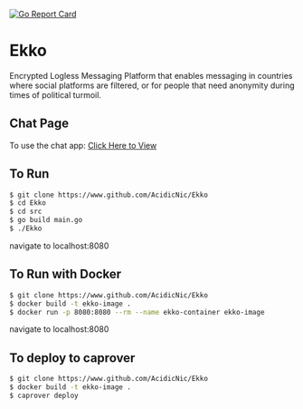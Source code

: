 [![Go Report Card](https://goreportcard.com/badge/github.com/acidicnic/ekko)](https://goreportcard.com/report/github.com/acidicnic/ekko)
# Ekko
Encrypted Logless Messaging Platform that enables messaging in countries where social platforms are filtered, or for people that need anonymity during times of political turmoil.

## Chat Page

To use the chat app:
[Click Here to View](http://ekko-chat.dev.ekko.cc)

## To Run
```bash
$ git clone https://www.github.com/AcidicNic/Ekko
$ cd Ekko
$ cd src
$ go build main.go
$ ./Ekko
```
navigate to localhost:8080

## To Run with Docker
```bash
$ git clone https://www.github.com/AcidicNic/Ekko
$ docker build -t ekko-image .
$ docker run -p 8080:8080 --rm --name ekko-container ekko-image
```
navigate to localhost:8080

## To deploy to caprover
```bash
$ git clone https://www.github.com/AcidicNic/Ekko
$ docker build -t ekko-image .
$ caprover deploy
```

